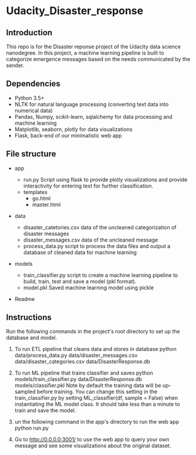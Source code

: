 # Udacity_Disaster_response

## Introduction

This repo is for the Disaster reponse project of the Udacity data science nanodegree. In this project, a machine learning pipeline is built to categorize emergence messages based on the needs communicated by the sender. 

## Dependencies
- Python 3.5+
- NLTK for natural language processing (converting text data into numerical data)
- Pandas, Numpy, scikit-learn, sqlalchemy for data processing and machine learning
- Matplotlib, seaborn, plotly for data visualizations
- Flask, back-end of our minimalistic web app

## File structure
- app

  - run.py
  Script using flask to provide plotly visualizations and provide interactivity for entering text for further classification.
  - templates
    - go.html
    - master.html
    
- data
  - disaster_catetories.csv
  data of the uncleaned categorization of disaster messages
  - disaster_messages.csv
  data of the uncleaned message
  - process_data.py
  script to process the data files and output a database of cleaned data for machine learning
  
- models
  - train_classifier.py
  script to create a machine learning pipeline to build, train, test and save a model (pkl format).
  - model.pkl
  Saved machine learning model using pickle
  
- Readme
  
  
  

## Instructions

Run the following commands in the project's root directory to set up the database and model.

1. To run ETL pipeline that cleans data and stores in database python data/process_data.py data/disaster_messages.csv data/disaster_categories.csv data/DisasterResponse.db

2. To run ML pipeline that trains classifier and saves python models/train_classifier.py data/DisasterResponse.db models/classifier.pkl Note by default the training data will be up-sampled before training. You can change this setting in the train_classifier.py by setting ML_classifier(df, sample = False) when instantiating the ML model class. It should take less than a minute to train and save the model.

3. un the following command in the app's directory to run the web app python run.py

4. Go to http://0.0.0.0:3001/ to use the web app to query your own message and see some visualizations about the original dataset.
